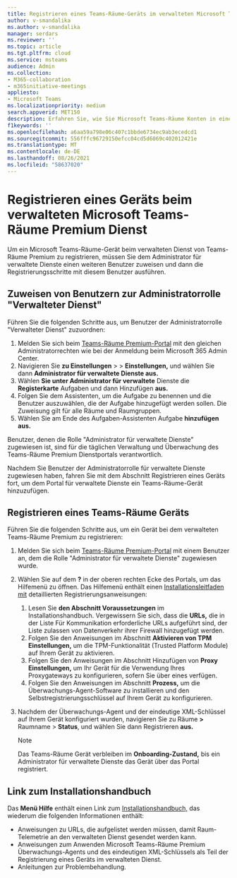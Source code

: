 ```yaml
---
title: Registrieren eines Teams-Räume-Geräts im verwalteten Microsoft Teams-Räume Premium Dienst
author: v-smandalika
ms.author: v-smandalika
manager: serdars
ms.reviewer: ''
ms.topic: article
ms.tgt.pltfrm: cloud
ms.service: msteams
audience: Admin
ms.collection:
- M365-collaboration
- m365initiative-meetings
appliesto:
- Microsoft Teams
ms.localizationpriority: medium
search.appverid: MET150
description: Erfahren Sie, wie Sie Microsoft Teams-Räume Konten in einem verwalteten Microsoft Teams-Räume Premium registrieren.
f1keywords: ''
ms.openlocfilehash: a6aa59a798e06c407c1bbde6734ec9ab3ecedcd1
ms.sourcegitcommit: 556fffc96729150efcc04cd5d6069c402012421e
ms.translationtype: MT
ms.contentlocale: de-DE
ms.lasthandoff: 08/26/2021
ms.locfileid: "58637020"
---
```

# <a name="enroll-a-device-in-the-microsoft-teams-rooms-premium-managed-service"></a>Registrieren eines Geräts beim verwalteten Microsoft Teams-Räume Premium Dienst

Um ein Microsoft Teams-Räume-Gerät beim verwalteten Dienst von Teams-Räume Premium zu registrieren, müssen Sie dem Administrator für verwaltete Dienste einen weiteren Benutzer zuweisen und dann die Registrierungsschritte mit diesem Benutzer ausführen.

## <a name="assign-users-to-the-managed-service-administrator-role"></a>Zuweisen von Benutzern zur Administratorrolle "Verwalteter Dienst"

Führen Sie die folgenden Schritte aus, um Benutzer der Administratorrolle "Verwalteter Dienst" zuzuordnen:

1. Melden Sie sich beim [Teams-Räume Premium-Portal](https://portal.rooms.microsoft.com/) mit den gleichen Administratorrechten wie bei der Anmeldung beim Microsoft 365 Admin Center.
2. Navigieren Sie **zu Einstellungen**  >    >  **Einstellungen,** und wählen Sie dann **Administrator für verwaltete Dienste aus.**
3. Wählen **Sie unter Administrator für verwaltete** Dienste die **Registerkarte** Aufgaben und dann Hinzufügen **aus.**
4. Folgen Sie dem Assistenten, um die Aufgabe zu benennen und die Benutzer auszuwählen, die der Aufgabe hinzugefügt werden sollen. Die Zuweisung gilt für alle Räume und Raumgruppen.
5. Wählen Sie am Ende des Aufgaben-Assistenten Aufgabe **hinzufügen aus.**

Benutzer, denen die Rolle "Administrator für verwaltete Dienste" zugewiesen ist, sind für die täglichen Verwaltung und Überwachung des Teams-Räume Premium Dienstportals verantwortlich.

Nachdem Sie Benutzer der Administratorrolle für verwaltete [](#enroll-a-teams-rooms-device) Dienste zugewiesen haben, fahren Sie mit dem Abschnitt Registrieren eines Geräts fort, um dem Portal für verwaltete Dienste ein Teams-Räume-Gerät hinzuzufügen.

## <a name="enroll-a-teams-rooms-device"></a>Registrieren eines Teams-Räume Geräts

Führen Sie die folgenden Schritte aus, um ein Gerät bei dem verwalteten Teams-Räume Premium zu registrieren:

1. Melden Sie sich beim [Teams-Räume Premium-Portal](https://portal.rooms.microsoft.com/) mit einem Benutzer an, dem die Rolle "Administrator für verwaltete Dienste" zugewiesen wurde.
2. Wählen Sie auf dem **?** in der oberen rechten Ecke des Portals, um das Hilfemenü zu öffnen. Das Hilfemenü enthält einen [Installationsleitfaden mit](https://portal.rooms.microsoft.com/docs/MMR%20Monitoring%20Software%20Installation%20Guide%20Feb%202021.pdf) detaillierten Registrierungsanweisungen:

    1. Lesen Sie **den Abschnitt Voraussetzungen** im Installationshandbuch. Vergewissern Sie sich, dass die **URLs,** die in der Liste Für Kommunikation erforderliche URLs aufgeführt sind, der Liste zulassen von Datenverkehr ihrer Firewall hinzugefügt werden.
    2. Folgen Sie den Anweisungen im Abschnitt **Aktivieren von TPM Einstellungen,** um die TPM-Funktionalität (Trusted Platform Module) auf Ihrem Gerät zu aktivieren.
    3. Folgen Sie den Anweisungen im Abschnitt Hinzufügen von **Proxy Einstellungen,** um Ihr Gerät für die Verwendung Ihres Proxygateways zu konfigurieren, sofern Sie über eines verfügen.
    4. Folgen Sie den Anweisungen im Abschnitt **Prozess,** um die Überwachungs-Agent-Software zu installieren und den Selbstregistrierungsschlüssel auf Ihrem Gerät zu konfigurieren.

3. Nachdem der Überwachungs-Agent und der eindeutige XML-Schlüssel auf Ihrem Gerät konfiguriert wurden, navigieren Sie zu Räume **>** Raumname > **Status**, und wählen Sie dann Registrieren **aus.**

    > [!NOTE]
    > Das Teams-Räume Gerät verbleiben im **Onboarding-Zustand,** bis ein Administrator für verwaltete Dienste das Gerät über das Portal registriert.

## <a name="link-to-installation-guide"></a>Link zum Installationshandbuch

Das **Menü Hilfe** enthält einen Link zum [Installationshandbuch,](https://portal.rooms.microsoft.com/docs/MMR%20Monitoring%20Software%20Installation%20Guide%20Feb%202021.pdf) das wiederum die folgenden Informationen enthält:

- Anweisungen zu URLs, die aufgelistet werden müssen, damit Raum-Telemetrie an den verwalteten Dienst gesendet werden kann.
- Anweisungen zum Anwenden Microsoft Teams-Räume Premium Überwachungs-Agents und des eindeutigen XML-Schlüssels als Teil der Registrierung eines Geräts im verwalteten Dienst.
- Anleitungen zur Problembehandlung.
